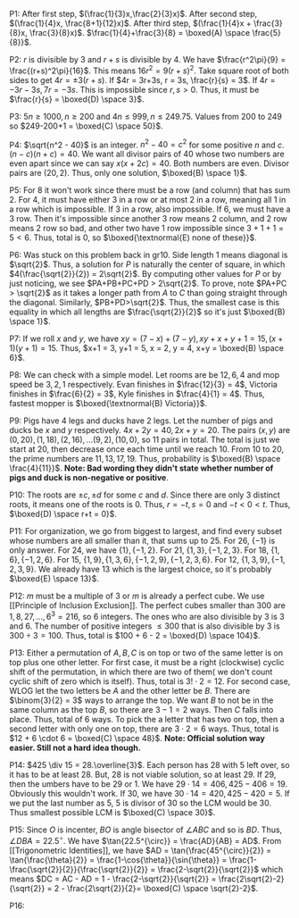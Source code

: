 
P1: After first step, $(\frac{1}{3}x,\frac{2}{3}x)$. After second step, $(\frac{1}{4}x, \frac{8+1}{12}x)$. After third step, $(\frac{1}{4}x + \frac{3}{8}x, \frac{3}{8}x)$. $\frac{1}{4}+\frac{3}{8} = \boxed{A) \space \frac{5}{8}}$.


P2: $r$ is divisible by $3$ and $r+s$ is divisible by $4$. We have $\frac{r^2\pi}{9} = \frac{(r+s)^2\pi}{16}$. This means $16r^2 = 9(r+s)^2$. Take square root of both sides to get $4r = \pm 3(r+s)$. If $4r = 3r+3s, r = 3s, \frac{r}{s} = 3$. If $4r = -3r-3s, 7r = -3s$. This is impossible since $r,s>0$. Thus, it must be $\frac{r}{s} = \boxed{D) \space 3}$.

P3: $5n \ge 1000, n \ge 200$ and $4n \le 999, n \le 249.75$. Values from $200$ to $249$ so $249-200+1 = \boxed{C) \space 50}$.

P4: $\sqrt{n^2 - 40}$ is an integer. $n^2-40 = c^2$ for some positive $n$ and $c$. $(n-c)(n+c) = 40$. We want all divisor pairs of $40$ whose two numbers are even apart since we can say $x(x+2c) = 40$. Both numbers are even. Divisor pairs are $(20,2)$. Thus, only one solution, $\boxed{B) \space 1}$.

P5: For 8 it won't work since there must be a row (and column) that has sum 2. For 4, it must have either 3 in a row or at most 2 in a row, meaning all 1 in a row which is impossible. If 3 in a row, also impossible. If 6, we must have a 3 row. Then it's impossible since another 3 row means 2 column, and 2 row means 2 row so bad, and other two have 1 row impossible since $3+1+1 = 5<6$. Thus, total is $0$, so $\boxed{\textnormal{E) none of these}}$. 

P6: Was stuck on this problem back in gr10. Side length 1 means diagonal is $\sqrt{2}$. Thus, a solution for $P$ is naturally the center of square, in which $4(\frac{\sqrt{2}}{2}) = 2\sqrt{2}$. By computing other values for $P$ or by just noticing, we see $PA+PB+PC+PD > 2\sqrt{2}$. To prove, note $PA+PC > \sqrt{2}$ as it takes a longer path from $A$ to $C$ than going straight through the diagonal. Similarly, $PB+PD>\sqrt{2}$. Thus, the smallest case is this equality in which all lengths are $\frac{\sqrt{2}}{2}$ so it's just $\boxed{B) \space 1}$.

P7: If we roll $x$ and $y$, we have $xy = (7-x)+(7-y), xy + x + y + 1 = 15, (x+1)(y+1) = 15$. Thus, $x+1 = 3, y+1 = 5, x = 2, y = 4, x+y = \boxed{B) \space 6}$.

P8: We can check with a simple model. Let rooms are be $12,6,4$ and mop speed be $3,2,1$ respectively. Evan finishes in $\frac{12}{3} = 4$, Victoria finishes in $\frac{6}{2} = 3$, Kyle finishes in $\frac{4}{1} = 4$. Thus, fastest mopper is $\boxed{\textnormal{B) Victoria}}$. 

P9: Pigs have 4 legs and ducks have 2 legs. Let the number of pigs and ducks be $x$ and $y$ respectively. $4x + 2y = 40, 2x+y = 20$. The pairs $(x,y)$ are $(0,20),(1,18), (2,16), ... (9,2), (10,0)$, so $11$ pairs in total. The total is just we start at $20$, then decrease once each time until we reach $10$. From 10 to 20, the prime numbers are $11,13,17,19$. Thus, probability is $\boxed{B) \space \frac{4}{11}}$.
**Note: Bad wording they didn't state whether number of pigs and duck is non-negative or positive**. 

P10: The roots are $\pm c, \pm d$ for some $c$ and $d$. Since there are only 3 distinct roots, it means one of the roots is $0$. Thus, $r = -t, s = 0$ and $-t < 0 < t$. Thus, $\boxed{D) \space r+t = 0}$.

P11: For organization, we go from biggest to largest, and find every subset whose numbers are all smaller than it, that sums up to 25. For 26, $\{-1\}$ is only answer. For 24, we have $\{1\}, \{-1,2\}$. For 21, $\{1,3\}, \{-1,2,3\}$. For 18, $\{1,6\}, \{-1,2,6\}$. For 15, $\{1,9\}, \{1,3,6\}, \{-1,2,9\}, \{-1,2,3,6\}$. For 12, $\{1,3,9\}, \{-1,2,3,9\}$. We already have 13 which is the largest choice, so it's probably $\boxed{E) \space 13}$.

P12: $m$ must be a multiple of $3$ or $m$ is already a perfect cube. We use [[Principle of Inclusion Exclusion]]. The perfect cubes smaller than $300$ are $1,8,27,...,6^3 = 216$, so 6 integers. The ones who are also divisible by $3$ is $3$ and $6$. The number of positive integers $\le 300$ that is also divisible by 3 is $300 \div 3 = 100$. Thus, total is $100 + 6 - 2 = \boxed{D) \space 104}$.

P13: Either a permutation of $A,B,C$ is on top or two of the same letter is on top plus one other letter. For first case, it must be a right (clockwise) cyclic shift of the permutation, in which there are two of them( we don't count cyclic shift of zero which is itself). Thus, total is $3! \cdot 2 = 12$. For second case, WLOG let the two letters be $A$ and the other letter be $B$. There are $\binom{3}{2} = 3$ ways to arrange the top. We want $B$ to not be in the same column as the top $B$, so there are $3-1 = 2$ ways. Then $C$ falls into place. Thus, total of $6$ ways. To pick the a letter that has two on top, then a second letter with only one on top, there are $3 \cdot 2 = 6$ ways. Thus, total is $12 + 6 \cdot 6 = \boxed{C) \space 48}$.
**Note: Official solution way easier. Still not a hard idea though.**

P14: $425 \div 15 = 28.\overline{3}$. Each person has $28$ with $5$ left over, so it has to be at least $28$. But, $28$ is not viable solution, so at least $29$. If $29$, then the umbers have to be $29$ or $1$. We have $29 \cdot 14 = 406, 425 - 406 = 19$. Obviously this wouldn't work. If $30$, we have $30 \cdot 14 = 420,425-420 = 5$. If we put the last number as $5$, $5$ is divisor of $30$ so the LCM would be $30$. Thus smallest possible LCM is $\boxed{C) \space 30}$.

P15: Since $O$ is incenter, $BO$ is angle bisector of $\angle ABC$ and so is $BD$. Thus, $\angle DBA = 22.5^{\circ}$. We have $\tan{22.5^{\circ}} = \frac{AD}{AB} = AD$. From [[Trigonometric Identities]], we have $AD = \tan{\frac{45^{\circ}}{2}} = \tan{\frac{\theta}{2}} = \frac{1-\cos{\theta}}{\sin{\theta}}  = \frac{1-\frac{\sqrt{2}}{2}}{\frac{\sqrt{2}}{2}} = \frac{2-\sqrt{2}}{\sqrt{2}}$ which means $DC = AC - AD = 1 - \frac{2-\sqrt{2}}{\sqrt{2}} = \frac{2\sqrt{2}-2}{\sqrt{2}} = 2 - \frac{2\sqrt{2}}{2}= \boxed{C) \space \sqrt{2}-2}$. 

P16: 

